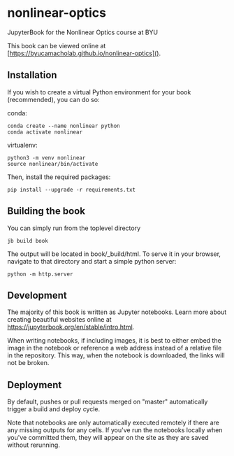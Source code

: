 # nonlinear-optics
JupyterBook for the Nonlinear Optics course at BYU

This book can be viewed online at [https://byucamacholab.github.io/nonlinear-optics]().

## Installation

If you wish to create a virtual Python environment for your book (recommended),
you can do so:

conda:
```
conda create --name nonlinear python
conda activate nonlinear
```

virtualenv:
```
python3 -m venv nonlinear
source nonlinear/bin/activate
```

Then, install the required packages:

```
pip install --upgrade -r requirements.txt
```

## Building the book

You can simply run from the toplevel directory

```
jb build book
```

The output will be located in book/_build/html. To serve it in your browser,
navigate to that directory and start a simple python server:

```
python -m http.server
```

## Development

The majority of this book is written as Jupyter notebooks. Learn more about 
creating beautiful websites online at https://jupyterbook.org/en/stable/intro.html.

When writing notebooks, if including images, it is best to either embed the
image in the notebook or reference a web address instead of a relative 
file in the repository. This way, when the notebook is downloaded, the links
will not be broken.

## Deployment

By default, pushes or pull requests merged on "master" automatically trigger a
build and deploy cycle. 

Note that notebooks are only automatically executed remotely if there are any
missing outputs for any cells. If you've run the notebooks locally when you've
committed them, they will appear on the site as they are saved without 
rerunning.
